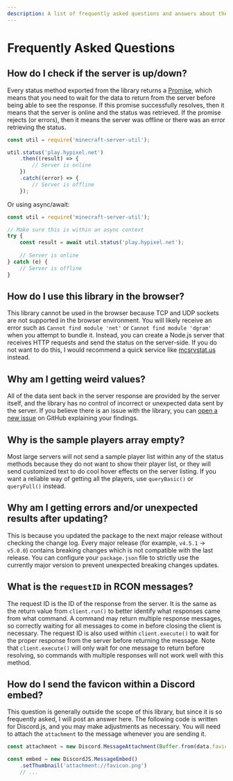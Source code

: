 ```yaml
---
description: A list of frequently asked questions and answers about the library.
---
```


# Frequently Asked Questions

## How do I check if the server is up/down?

Every status method exported from the library returns a [Promise](https://developer.mozilla.org/en-US/docs/Web/JavaScript/Reference/Global\_Objects/Promise), which means that you need to wait for the data to return from the server before being able to see the response. If this promise successfully resolves, then it means that the server is online and the status was retrieved. If the promise rejects (or errors), then it means the server was offline or there was an error retrieving the status.

```javascript
const util = require('minecraft-server-util');

util.status('play.hypixel.net')
    .then((result) => {
        // Server is online
    })
    .catch((error) => {
        // Server is offline
    });
```

Or using async/await:

```javascript
const util = require('minecraft-server-util');

// Make sure this is within an async context
try {
    const result = await util.status('play.hypixel.net');
    
    // Server is online
} catch (e) {
    // Server is offline
}
```

## How do I use this library in the browser?

This library cannot be used in the browser because TCP and UDP sockets are not supported in the browser environment. You will likely receive an error such as `Cannot find module 'net'` or `Cannot find module 'dgram'` when you attempt to bundle it. Instead, you can create a Node.js server that receives HTTP requests and send the status on the server-side. If you do not want to do this, I would recommend a quick service like [mcsrvstat.us](https://mcsrvstat.us) instead.

## Why am I getting weird values?

All of the data sent back in the server response are provided by the server itself, and the library has no control of incorrect or unexpected data sent by the server. If you believe there is an issue with the library, you can [open a new issue](https://github.com/PassTheMayo/minecraft-server-util/issues/new/choose) on GitHub explaining your findings.

## Why is the sample players array empty?

Most large servers will not send a sample player list within any of the status methods because they do not want to show their player list, or they will send customized text to do cool hover effects on the server listing. If you want a reliable way of getting all the players, use `queryBasic()` or `queryFull()` instead.

## Why am I getting errors and/or unexpected results after updating?

This is because you updated the package to the next major release without checking the change log. Every major release (for example, `v4.5.1` -> `v5.0.0`) contains breaking changes which is not compatible with the last release. You can configure your `package.json` file to strictly use the currently major version to prevent unexpected breaking changes updates.

## What is the `requestID` in RCON messages?

The request ID is the ID of the response from the server. It is the same as the return value from `client.run()` to better identify what responses came from what command. A command may return multiple response messages, so correctly waiting for all messages to come in before closing the client is necessary. The request ID is also used within `client.execute()` to wait for the proper response from the server before returning the message. Note that `client.execute()` will only wait for one message to return before resolving, so commands with multiple responses will not work well with this method.

## How do I send the favicon within a Discord embed?

This question is generally outside the scope of this library, but since it is so frequently asked, I will post an answer here. The following code is written for Discord.js, and you may make adjustments as necessary. You will need to attach the `attachment` to the message whenever you are sending it.

```javascript
const attachment = new Discord.MessageAttachment(Buffer.from(data.favicon.substring(22), 'base64'), 'favicon.png');
```

```javascript
const embed = new DiscordJS.MessageEmbed()
    .setThumbnail('attachment://favicon.png')
    // ...
```
